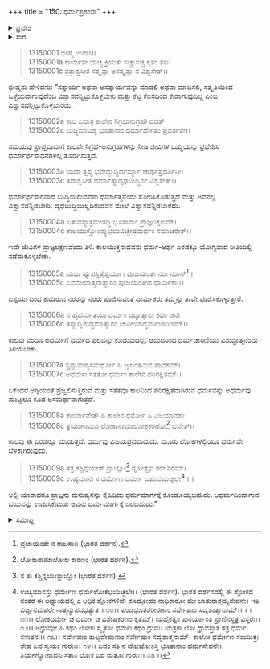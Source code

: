 +++
title = "150: ಧರ್ಮಪ್ರಶಂಸಾ"
+++

<details><summary>ಪ್ರವೇಶ</summary>


।।   ಓಂ ಓಂ ನಮೋ ನಾರಾಯಣಾಯ।।   ಶ್ರೀ ವೇದವ್ಯಾಸಾಯ ನಮಃ ।।

ಶ್ರೀ ಕೃಷ್ಣದ್ವೈಪಾಯನ ವೇದವ್ಯಾಸ ವಿರಚಿತ  

**ಶ್ರೀ ಮಹಾಭಾರತ**

**ಅನುಶಾಸನ ಪರ್ವ**

**ದಾನಧರ್ಮ ಪರ್ವ**

**ಅಧ್ಯಾಯ 150**


</details>

<details><summary>ಸಾರ</summary>

ಭೀಷ್ಮನು ಧರ್ಮವನ್ನು ಪ್ರಶಂಸಿಸಿದುದು (1-9).


</details>



> 13150001 ಭೀಷ್ಮ ಉವಾಚ।  
13150001a ಕಾರ್ಯತೇ ಯಚ್ಚ ಕ್ರಿಯತೇ ಸಚ್ಚಾಸಚ್ಚ ಕೃತಂ ತತಃ।  
13150001c ತತ್ರಾಶ್ವಸೀತ ಸತ್ಕೃತ್ವಾ ಅಸತ್ಕೃತ್ವಾ ನ ವಿಶ್ವಸೇತ್।।

ಭೀಷ್ಮನು ಹೇಳಿದನು: “ಸತ್ಕಾರ್ಯ ಅಥವಾ ಅಸತ್ಕಾರ್ಯವನ್ನು ಮಾಡಲಿ ಅಥವಾ ಮಾಡಿಸಲಿ, ಸತ್ಕೃತಿಯಿಂದ ಒಳ್ಳೆಯದಾಗುವುದೆಂಬ ವಿಶ್ವಾಸವನ್ನಿಟ್ಟುಕೊಳ್ಳಬೇಕು ಮತ್ತು ಕೆಟ್ಟ ಕೆಲಸದಿಂದ ಕೇಡಾಗುವುದಿಲ್ಲ ಎಂಬ ವಿಶ್ವಾಸವನ್ನಿಟ್ಟುಕೊಳ್ಳಬಾರದು.

> 13150002a ಕಾಲ ಏವಾತ್ರ ಕಾಲೇನ ನಿಗ್ರಹಾನುಗ್ರಹೌ ದದತ್।  
13150002c ಬುದ್ಧಿಮಾವಿಶ್ಯ ಭೂತಾನಾಂ ಧರ್ಮಾರ್ಥೇಷು ಪ್ರವರ್ತತೇ।।

ಸಮಯವು ಪ್ರಾಪ್ತವಾದಾಗ ಕಾಲವೇ ನಿಗ್ರಹ-ಅನುಗ್ರಹಗಳನ್ನು ನೀಡಿ ಜೀವಿಗಳ ಬುದ್ಧಿಯನ್ನು ಪ್ರವೇಶಿಸಿ ಧರ್ಮಾರ್ಥಸಾಧನೆಗಳಲ್ಲಿ ತೊಡಗಿಸುತ್ತದೆ.

> 13150003a ಯದಾ ತ್ವಸ್ಯ ಭವೇದ್ಬುದ್ಧಿರ್ಧರ್ಮ್ಯಾ ಚಾರ್ಥಪ್ರದರ್ಶಿನೀ।  
13150003c ತದಾಶ್ವಸೀತ ಧರ್ಮಾತ್ಮಾದೃಢಬುದ್ಧಿರ್ನ ವಿಶ್ವಸೇತ್।।

ಧರ್ಮಾರ್ಥಸಾರವಾದ ಬುದ್ಧಿಯಿರುವವನು ಧರ್ಮಾತ್ಮನೆಂದು ತೋರಿಸಿಕೊಡುತ್ತದೆ ಮತ್ತು ಅವನಲ್ಲಿ ವಿಶ್ವಾಸವನ್ನಿಡಬೇಕು. ದೃಢಬುದ್ಧಿಯಿಲ್ಲದಿರುವವನ ಮೇಲೆ ವಿಶ್ವಾಸವನ್ನಿಡಬಾರದು.

> 13150004a ಏತಾವನ್ಮಾತ್ರಮೇತದ್ಧಿ ಭೂತಾನಾಂ ಪ್ರಾಜ್ಞಲಕ್ಷಣಮ್।  
13150004c ಕಾಲಯುಕ್ತೋಽಪ್ಯುಭಯವಿಚ್ಚೇಷಮರ್ಥಂ ಸಮಾಚರೇತ್।।

ಇದೇ ಜೀವಿಗಳ ಪ್ರಾಜ್ಞಲಕ್ಷಣವೆಂದು ತಿಳಿ. ಕಾಲಯುಕ್ತನಾದವನು ಧರ್ಮ-ಅರ್ಥ ಎರಡಕ್ಕೂ ಯೋಗ್ಯವಾದ ರೀತಿಯಲ್ಲಿ ನಡೆದುಕೊಳ್ಳಬೇಕು.

> 13150005a ಯಥಾ ಹ್ಯುಪಸ್ಥಿತೈಶ್ವರ್ಯಾಃ ಪೂಜಯಂತೇ ನರಾ ನರಾನ್[^1]।  
13150005c ಏವಮೇವಾತ್ಮನಾತ್ಮಾನಂ ಪೂಜಯಂತೀಹ ಧಾರ್ಮಿಕಾಃ।।

ಐಶ್ವರ್ಯದಿಂದ ಕೂಡಿರುವ ನರರನ್ನು ನರರು ಪೂಜಿಸುವಂತೆ ಧಾರ್ಮಿಕರು ತಮ್ಮನ್ನು ತಾವೇ ಪೂಜಿಸಿಕೊಳ್ಳುತ್ತಾರೆ.

> 13150006a ನ ಹ್ಯಧರ್ಮತಯಾ ಧರ್ಮಂ ದದ್ಯಾತ್ಕಾಲಃ ಕಥಂ ಚನ।  
13150006c ತಸ್ಮಾದ್ವಿಶುದ್ಧಮಾತ್ಮಾನಂ ಜಾನೀಯಾದ್ಧರ್ಮಚಾರಿಣಮ್।।

ಕಾಲವು ಎಂದೂ ಅಧರ್ಮಿಗೆ ಧರ್ಮದ ಫಲವನ್ನು ಕೊಡುವುದಿಲ್ಲ. ಆದುದರಿಂದ ಧರ್ಮಚಾರಿಣಿಯು ವಿಶುದ್ಧಾತ್ಮನೆಂದು ತಿಳಿಯಬೇಕು.

> 13150007a ಸ್ಪ್ರಷ್ಟುಮಪ್ಯಸಮರ್ಥೋ ಹಿ ಜ್ವಲಂತಮಿವ ಪಾವಕಮ್।  
13150007c ಅಧರ್ಮಃ ಸತತೋ ಧರ್ಮಂ ಕಾಲೇನ ಪರಿರಕ್ಷಿತಮ್।।

ಏಕೆಂದರೆ ಅಗ್ನಿಯಂತೆ ಪ್ರಜ್ವಲಿಸುತ್ತಿರುವ ಮತ್ತು ಸತತವೂ ಕಾಲನಿಂದ ಪರಿರಕ್ಷಿತವಾಗಿರುವ ಧರ್ಮವನ್ನು ಅಧರ್ಮವು ಮುಟ್ಟಲೂ ಕೂಡ ಅಸಮರ್ಥವಾಗುತ್ತದೆ.

> 13150008a ಕಾರ್ಯಾವೇತೌ ಹಿ ಕಾಲೇನ ಧರ್ಮೋ ಹಿ ವಿಜಯಾವಹಃ।  
13150008c ತ್ರಯಾಣಾಮಪಿ ಲೋಕಾನಾಮಾಲೋಕಕರಣೋ[^2] ಭವೇತ್।।

ಕಾಲವು ಈ ಎರಡನ್ನೂ ಮಾಡುತ್ತದೆ. ಧರ್ಮವು ವಿಜಯಪ್ರದವಾದುದು. ಮೂರು ಲೋಕಗಳಲ್ಲಿಯೂ ಧರ್ಮವೇ ಬೆಳಕಾಗಿರುವುದು.

> 13150009a ತತ್ರ ಕಶ್ಚಿನ್ನಯೇತ್ ಪ್ರಾಜ್ಞೋ[^3] ಗೃಹೀತ್ವೈವ ಕರೇ ನರಮ್।  
13150009c ಉಹ್ಯಮಾನಃ ಸ ಧರ್ಮೇಣ ಧರ್ಮೇ ಬಹುಭಯಚ್ಚಲೇ[^4]।।

ಅಲ್ಲಿ ಯಾರಾದರೂ ಪ್ರಾಜ್ಞನು ಮನುಷ್ಯನನ್ನು ಕೈಹಿಡಿದು ಧರ್ಮಮಾರ್ಗಕ್ಕೆ ಕೊಂಡೊಯ್ಯಬಹುದು. ಅಧರ್ಮದಿಂದಾಗುವ ಭಯವನ್ನು ಊಹಿಸಿಕೊಂಡು ಅವನು ಧರ್ಮಮಾರ್ಗಕ್ಕೆ ಬರಬಹುದು.”


<details><summary>ಸಮಾಪ್ತಿ</summary>

ಇತಿ ಶ್ರೀಮಹಾಭಾರತೇ ಅನುಶಾಸನಪರ್ವಣಿ ದಾನಧರ್ಮಪರ್ವಣಿ ಧರ್ಮಪ್ರಶಂಸಾಯಾಂ ಪಂಚಾಶತ್ಯಧಿಕಶತತಮೋಽಧ್ಯಾಯಃ।।  
ಇದು ಶ್ರೀಮಹಾಭಾರತದಲ್ಲಿ ಅನುಶಾಸನಪರ್ವದಲ್ಲಿ ದಾನಧರ್ಮಪರ್ವದಲ್ಲಿ ಧರ್ಮಪ್ರಶಂಸಾ ಎನ್ನುವ ನೂರಾಐವತ್ತನೇ ಅಧ್ಯಾಯವು.



</details>

[^1]: ಪ್ರಜಾಯಂತೇ ನ ರಾಜಸಾಃ।   (ಭಾರತ ದರ್ಶನ).

[^2]: ಲೋಕಾನಾಮಾಲೋಕಃ ಕಾರಣಂ (ಭಾರತ ದರ್ಶನ).

[^3]: ನ ತು ಕಶ್ಚಿನ್ನಯೇತ್ಪ್ರಾಜ್ಞೋ (ಭಾರತ ದರ್ಶನ).

[^4]: ಉಚ್ಯಮಾನಸ್ತು ಧರ್ಮೇಣ ಧರ್ಮಲೋಕಭಯಚ್ಛಲೇ।।   (ಭಾರತ ದರ್ಶನ). ಭಾರತ ದರ್ಶನದಲ್ಲಿ ಈ ಶ್ಲೋಕದ ನಂತರ ಈ ಅಧ್ಯಾಯದಲ್ಲಿ ೭ ಅಧಿಕ ಶ್ಲೋಕಗಳಿವೆ: ಶೂದ್ರೋಹಂ ನಾಧಿಕಾರೋ ಮೇ ಚಾತುರಾಶ್ರಮ್ಯಸೇವನೇ।   ಇತಿ ವಿಜ್ಞಾನಮಪರೇ ನಾತ್ಮನ್ಯುಪದಧತ್ಯುತ।।  ೧೦।।   ಪಂಚಭೂತಶರೀರಣಾಂ ಸರ್ವೇಷಾಂ ಸದೃಶಾತ್ಮಾನಾಮ್।।  ।   ।  ೧೧।।   ಲೋಕಧರ್ಮೇ ಚ ಧರ್ಮೇ ಚ ವಿಶೇಷಕರಣಂ ಕೃತಮ್।   ಯಥೈಕತ್ವಂ ಪುನರ್ಯಾಂತಿ ಪ್ರಾಣಿನಸ್ತತ್ರ ವಿಸ್ತರಃ।।  ೧೨।।   ಅಧ್ರುವೋ ಹಿ ಕಥಂ ಲೋಕಃ ಸ್ಮೃತೋ ಧರ್ಮಃ ಕಥಂ ಧ್ರುವಃ।   ಯತ್ರಕಾ ಲೋ ಧ್ರುವಸ್ತಾತ ತತ್ರ ಧರ್ಮಃ ಸನಾತನಃ।।   ೧೩।।   ಸರ್ವೇಷಾಂ ತುಲ್ಯದೇಹಾನಾಂ ಸರ್ವೇಷಾಂ ಸದೃಶಾತ್ಮನಾಮ್।   ಕಾಲೋ ಧರ್ಮೇಣ ಸಂಯುಕ್ತಃ ಶೇಷ ಏವ ಸ್ವಯಂ ಗುರುಃ।।   ೧೪।।   ಏವಂ ಸತಿ ನ ದೋಷೋಽಸ್ತಿ ಭೂತಾನಾಂ ಧರ್ಮಸೇವನೇ।   ತಿರ್ಯಗ್ಯೋನಾವಪಿ ಸತಾಂ ಲೋಕ ಏವ ಮತೋ ಗುರುಃ।।  ೧೫ ।।



